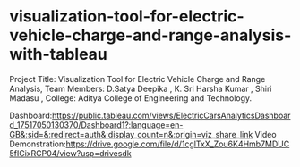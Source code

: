 # visualization-tool-for-electric-vehicle-charge-and-range-analysis-with-tableau
Project Title: Visualization Tool for Electric Vehicle Charge and Range Analysis, Team Members: D.Satya Deepika , K. Sri Harsha Kumar , Shiri Madasu , College: Aditya College of Engineering and Technology.

Dashboard:https://public.tableau.com/views/ElectricCarsAnalyticsDashboard_17517050130370/Dashboard1?:language=en-GB&:sid=&:redirect=auth&:display_count=n&:origin=viz_share_link
Video
Demonstration:https://drive.google.com/file/d/1cglTxX_Zou6K4Hmb7MDUC5fICixRCP04/view?usp=drivesdk

